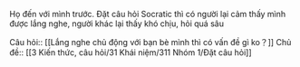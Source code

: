 Họ đến với mình trước. Đặt câu hỏi Socratic thì có người lại cảm thấy mình được lắng nghe, người khác lại thấy khó chịu, hỏi quá sâu

Câu hỏi:: [[Lắng nghe chủ động với bạn bè mình thì có vấn đề gì ko？]] 
Chủ đề:: [[3 Kiến thức, câu hỏi/31 Khái niệm/311 Nhóm 1/Đặt câu hỏi]] 